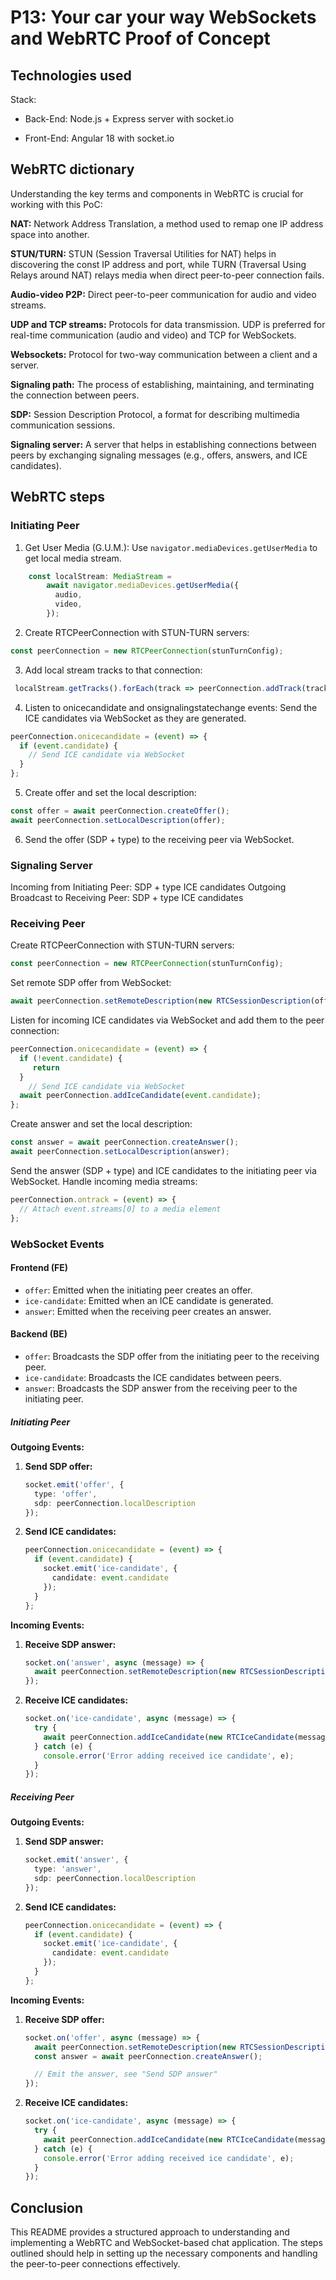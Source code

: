 # P13: Your car your way WebSockets and WebRTC Proof of Concept

## Technologies used

Stack:

- Back-End: Node.js + Express server with socket.io

- Front-End: Angular 18 with socket.io

## WebRTC dictionary

Understanding the key terms and components in WebRTC is crucial for working with this PoC:

__NAT:__ Network Address Translation, a method used to remap one IP address space into another.

__STUN/TURN:__ STUN (Session Traversal Utilities for NAT) helps in discovering the const IP address and port, while TURN (Traversal Using Relays around NAT) relays media when direct peer-to-peer connection fails.

__Audio-video P2P:__ Direct peer-to-peer communication for audio and video streams.

__UDP and TCP streams:__ Protocols for data transmission. UDP is preferred for real-time communication (audio and video) and TCP for WebSockets.

__Websockets:__ Protocol for two-way communication between a client and a server.

__Signaling path:__ The process of establishing, maintaining, and terminating the connection between peers.

__SDP:__ Session Description Protocol, a format for describing multimedia communication sessions.

__Signaling server:__ A server that helps in establishing connections between peers by exchanging signaling messages (e.g., offers, answers, and ICE candidates).

## WebRTC steps

### Initiating Peer

1. Get User Media (G.U.M.):
Use `navigator.mediaDevices.getUserMedia` to get local media stream.

```ts
    const localStream: MediaStream =
        await navigator.mediaDevices.getUserMedia({
          audio,
          video,
        });
```

2. Create RTCPeerConnection with STUN-TURN servers:  

```ts
const peerConnection = new RTCPeerConnection(stunTurnConfig);
 ```

3. Add local stream tracks to that connection:

```ts
 localStream.getTracks().forEach(track => peerConnection.addTrack(track, localStream)); 
```

4. Listen to onicecandidate and onsignalingstatechange events:
Send the ICE candidates via WebSocket as they are generated.

```ts
peerConnection.onicecandidate = (event) => {
  if (event.candidate) {
    // Send ICE candidate via WebSocket
  }
};
```

5. Create offer and set the local description:

```ts
const offer = await peerConnection.createOffer();
await peerConnection.setLocalDescription(offer);
```

6. Send the offer (SDP + type) to the receiving peer via WebSocket.

### Signaling Server

Incoming from Initiating Peer:
SDP + type
ICE candidates
Outgoing Broadcast to Receiving Peer:
SDP + type
ICE candidates

### Receiving Peer

Create RTCPeerConnection with STUN-TURN servers:

```ts
const peerConnection = new RTCPeerConnection(stunTurnConfig);
```

Set remote SDP offer from WebSocket:

```ts
await peerConnection.setRemoteDescription(new RTCSessionDescription(offer));
```

Listen for incoming ICE candidates via WebSocket and add them to the peer connection:

```ts
peerConnection.onicecandidate = (event) => {
  if (!event.candidate) {
     return
  }
    // Send ICE candidate via WebSocket
  await peerConnection.addIceCandidate(event.candidate);
};
```

Create answer and set the local description:

```ts
const answer = await peerConnection.createAnswer();
await peerConnection.setLocalDescription(answer);
```

Send the answer (SDP + type) and ICE candidates to the initiating peer via WebSocket.
Handle incoming media streams:

```ts
peerConnection.ontrack = (event) => {
  // Attach event.streams[0] to a media element
};
```

### WebSocket Events

#### Frontend (FE)

- `offer`: Emitted when the initiating peer creates an offer.
- `ice-candidate`: Emitted when an ICE candidate is generated.
- `answer`: Emitted when the receiving peer creates an answer.

#### Backend (BE)

- `offer`: Broadcasts the SDP offer from the initiating peer to the receiving peer.
- `ice-candidate`: Broadcasts the ICE candidates between peers.
- `answer`: Broadcasts the SDP answer from the receiving peer to the initiating peer.

##### Initiating Peer

__Outgoing Events:__

1. __Send SDP offer:__

   ```ts
   socket.emit('offer', {
     type: 'offer',
     sdp: peerConnection.localDescription
   });
   ```

2. __Send ICE candidates:__

   ```ts
   peerConnection.onicecandidate = (event) => {
     if (event.candidate) {
       socket.emit('ice-candidate', {
         candidate: event.candidate
       });
     }
   };
   ```

__Incoming Events:__

1. __Receive SDP answer:__

   ```ts
   socket.on('answer', async (message) => {
     await peerConnection.setRemoteDescription(new RTCSessionDescription(message));
   });
   ```

2. __Receive ICE candidates:__

   ```ts
   socket.on('ice-candidate', async (message) => {
     try {
       await peerConnection.addIceCandidate(new RTCIceCandidate(message.candidate));
     } catch (e) {
       console.error('Error adding received ice candidate', e);
     }
   });
   ```

##### Receiving Peer

__Outgoing Events:__

1. __Send SDP answer:__

   ```ts
   socket.emit('answer', {
     type: 'answer',
     sdp: peerConnection.localDescription
   });
   ```

2. __Send ICE candidates:__

   ```ts
   peerConnection.onicecandidate = (event) => {
     if (event.candidate) {
       socket.emit('ice-candidate', {
         candidate: event.candidate
       });
     }
   };
   ```

__Incoming Events:__

1. __Receive SDP offer:__

   ```ts
   socket.on('offer', async (message) => {
     await peerConnection.setRemoteDescription(new RTCSessionDescription(message));
     const answer = await peerConnection.createAnswer();

     // Emit the answer, see "Send SDP answer"
   });
   ```

2. __Receive ICE candidates:__

   ```ts
   socket.on('ice-candidate', async (message) => {
     try {
       await peerConnection.addIceCandidate(new RTCIceCandidate(message.candidate));
     } catch (e) {
       console.error('Error adding received ice candidate', e);
     }
   });
   ```

## Conclusion

This README provides a structured approach to understanding and implementing a WebRTC and WebSocket-based chat application. The steps outlined should help in setting up the necessary components and handling the peer-to-peer connections effectively.
